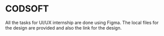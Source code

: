 # CODSOFT
All the tasks for UI/UX internship are done using Figma. The local files for the design are provided and also the link for the design.


